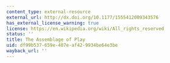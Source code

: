 ```yaml
---
content_type: external-resource
external_url: http://dx.doi.org/10.1177/1555412009343576
has_external_license_warning: true
license: https://en.wikipedia.org/wiki/All_rights_reserved
status: ''
title: The Assemblage of Play
uid: df99b537-659e-407e-af42-9934be64e3be
wayback_url: ''
---
```

